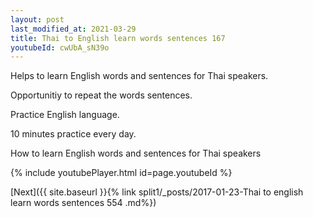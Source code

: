 ```yaml
---
layout: post
last_modified_at: 2021-03-29
title: Thai to English learn words sentences 167 
youtubeId: cwUbA_sN39o
---
```

 
 
Helps to learn English words and sentences for Thai speakers.

Opportunitiy to repeat the words sentences. 

Practice English language. 
 
10 minutes practice every day. 
 
How to learn English words and sentences for Thai speakers 
 
{% include youtubePlayer.html id=page.youtubeId %}
 
 
[Next]({{ site.baseurl }}{% link  split1/_posts/2017-01-23-Thai to english learn words sentences 554 .md%})
 
